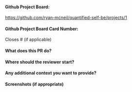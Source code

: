 #### Github Project Board:

https://github.com/ryan-mcneil/quantified-self-be/projects/1

#### Github Project Board Card Number:
Closes #     (if applicable)

#### What does this PR do?

#### Where should the reviewer start?

#### Any additional context you want to provide?

#### Screenshots (if appropriate)